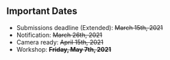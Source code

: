 

## Important Dates

- Submissions deadline (Extended):   <del>March 15th, 2021</del>
- Notification:                   <del>March 26th, 2021</del>
- Camera ready:                      <del>April 15th, 2021</del>
- Workshop:                         <s> **Friday, May 7th, 2021** </s>

<!--Deadlines are at 11:59 Anywhere on Earth (AoE) time.-->

